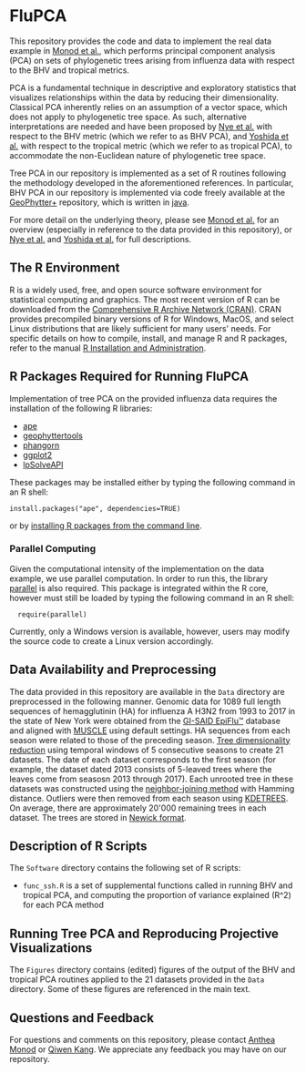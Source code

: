 # FluPCA

This repository provides the code and data to implement the real data example in [Monod et al.](https://arxiv.org/abs/1805.12400), which performs principal component analysis (PCA) on sets of phylogenetic trees arising from influenza data with respect to the BHV and tropical metrics.

PCA is a fundamental technique in descriptive and exploratory statistics that visualizes relationships within the data by reducing their dimensionality.  Classical PCA inherently relies on an assumption of a vector space, which does not apply to phylogenetic tree space.  As such, alternative interpretations are needed and have been proposed by [Nye et al.](https://academic.oup.com/biomet/article/104/4/901/4259146) with respect to the BHV metric (which we refer to as BHV PCA), and [Yoshida et al.](https://link.springer.com/article/10.1007/s11538-018-0493-4) with respect to the tropical metric (which we refer to as tropical PCA), to accommodate the non-Euclidean nature of phylogenetic tree space.

Tree PCA in our repository is implemented as a set of R routines following the methodology developed in the aforementioned references.  In particular, BHV PCA in our repository is implemented via code freely available at the [GeoPhytter+](http://www.mas.ncl.ac.uk/~ntmwn/geophytterplus/index.html) repository, which is written in [java](https://go.java/index.html?intcmp=gojava-banner-java-com).

For more detail on the underlying theory, please see [Monod et al.](https://arxiv.org/abs/1805.12400) for an overview (especially in reference to the data provided in this repository), or [Nye et al.](https://academic.oup.com/biomet/article/104/4/901/4259146) and [Yoshida et al.](https://link.springer.com/article/10.1007/s11538-018-0493-4) for full descriptions.

## The R Environment
R is a widely used, free, and open source software environment for statistical computing and graphics.  The most recent version of R can be downloaded from the [Comprehensive R Archive Network (CRAN)](https://cran.r-project.org/).  CRAN provides precompiled binary versions of R for Windows, MacOS, and select Linux distributions that are likely sufficient for many users' needs.  For specific details on how to compile, install, and manage R and R packages, refer to the manual [R Installation and Administration](https://cran.r-project.org/doc/manuals/r-release/R-admin.html).

## R Packages Required for Running FluPCA
Implementation of tree PCA on the provided influenza data requires the installation of the following R libraries:
* [ape](https://cran.r-project.org/web/packages/ape/index.html)
* [geophyttertools](https://github.com/grady/geophyttertools)
* [phangorn](https://cran.r-project.org/web/packages/phangorn/index.html)
* [ggplot2](https://cran.r-project.org/web/packages/ggplot2/index.html)
* [lpSolveAPI](https://cran.r-project.org/web/packages/lpSolveAPI/index.html)

These packages may be installed either by typing the following command in an R shell:
```
install.packages("ape", dependencies=TRUE)
```
or by [installing R packages from the command line](http://cran.r-project.org/doc/manuals/r-release/R-admin.html#Installing-packages).

### Parallel Computing
Given the computational intensity of the implementation on the data example, we use parallel computation.  In order to run this, the library [parallel](https://stat.ethz.ch/R-manual/R-devel/library/parallel/doc/parallel.pdf) is also required.  This package is integrated within the R core, however must still be loaded by typing the following command in an R shell:
```
  require(parallel)
```
Currently, only a Windows version is available, however, users may modify the source code to create a Linux version accordingly.

## Data Availability and Preprocessing
The data provided in this repository are available in the `Data` directory are preprocessed in the following manner.  Genomic data for 1089 full length sequences of hemagglutinin (HA) for influenza A H3N2 from 1993 to 2017 in the state of New York were obtained from the [GI-SAID EpiFlu&trade;](https://www.gisaid.org/) database and aligned with [MUSCLE](https://www.ebi.ac.uk/Tools/msa/muscle/) using default settings.  HA sequences from each season were related to those of the preceding season.  [Tree dimensionality reduction](https://arxiv.org/abs/1607.07503) using temporal windows of 5 consecutive seasons to create 21 datasets.  The date of each dataset corresponds to the first season (for example, the dataset dated 2013 consists of 5-leaved trees where the leaves come from seasosn 2013 through 2017).  Each unrooted tree in these datasets was constructed using the [neighbor-joining method](https://academic.oup.com/mbe/article/4/4/406/1029664) with Hamming distance.  Outliers were then removed from each season using [KDETREES](http://vps.fmvz.usp.br/CRAN/web/packages/kdetrees/vignettes/kdetrees.pdf).  On average, there are approximately 20'000 remaining trees in each dataset.  The trees are stored in [Newick format](https://en.wikipedia.org/wiki/Newick_format).  

## Description of R Scripts
The `Software` directory contains the following set of R scripts:
* `func_ssh.R` is a set of supplemental functions called in running BHV and tropical PCA, and computing the proportion of variance explained (R^2) for each PCA method

## Running Tree PCA and Reproducing Projective Visualizations

The `Figures` directory contains (edited) figures of the output of the BHV and tropical PCA routines applied to the 21 datasets provided in the `Data` directory.  Some of these figures are referenced in the main text.

## Questions and Feedback
For questions and comments on this repository, please contact [Anthea Monod](mailto:antheam@tauex.tau.ac.il) or [Qiwen Kang](mailto:qiwen.kang@uky.edu).  We appreciate any feedback you may have on our repository.
